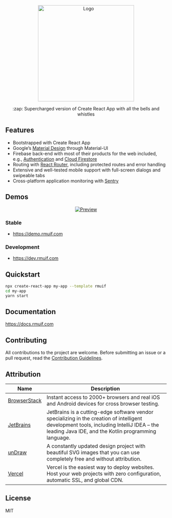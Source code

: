 <p align="center">
  <img width="300" src="https://user-images.githubusercontent.com/7033377/77688568-9399c480-6fa0-11ea-9ee2-424a4a99e2e4.png" alt="Logo">
</p>

<p align="center">:zap: Supercharged version of Create React App with all the bells and whistles</p>

## Features

- Bootstrapped with Create React App
- Google’s [Material Design](https://material.io) through Material-UI
- Firebase back-end with most of their products for the web included, e.g., [Authentication](https://firebase.google.com/products/auth) and [Cloud Firestore](https://firebase.google.com/products/firestore)
- Routing with [React Router](https://reacttraining.com/react-router/web), including protected routes and error handling
- Extensive and well-tested mobile support with full-screen dialogs and swipeable tabs
- Cross-platform application monitoring with [Sentry](https://sentry.io)

## Demos

<p align="center">
  <a href="https://demo.rmuif.com">
    <img src="https://user-images.githubusercontent.com/7033377/78246649-c46e8200-74e9-11ea-8137-c519dd1f7c30.png" alt="Preview">
  </a>
</p>

### Stable

- https://demo.rmuif.com

### Development

- https://dev.rmuif.com

## Quickstart

```sh
npx create-react-app my-app --template rmuif
cd my-app
yarn start
```

## Documentation

https://docs.rmuif.com

## Contributing

All contributions to the project are welcome. Before submitting an issue or a pull request, read the [Contribution Guidelines](CONTRIBUTING.md).

## Attribution

| Name                                         | Description                                                                                                                                                                                     |
| -------------------------------------------- | ----------------------------------------------------------------------------------------------------------------------------------------------------------------------------------------------- |
| [BrowserStack](https://www.browserstack.com) | Instant access to 2000+ browsers and real iOS and Android devices for cross browser testing.                                                                                                    |
| [JetBrains](https://www.jetbrains.com)       | JetBrains is a cutting-edge software vendor specializing in the creation of intelligent development tools, including IntelliJ IDEA – the leading Java IDE, and the Kotlin programming language. |
| [unDraw](https://undraw.co)                  | A constantly updated design project with beautiful SVG images that you can use completely free and without attribution.                                                                         |  |
| [Vercel](https://vercel.com)                 | Vercel is the easiest way to deploy websites. Host your web projects with zero configuration, automatic SSL, and global CDN.                                                                    |

## License

MIT
